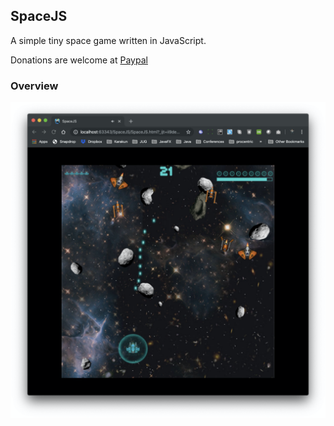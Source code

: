 ## SpaceJS
A simple tiny space game written in JavaScript.

Donations are welcome at [Paypal](https://paypal.me/hans0l0)

### Overview
![Overview](https://github.com/HanSolo/SpaceJS/blob/master/SpaceJS.png)

